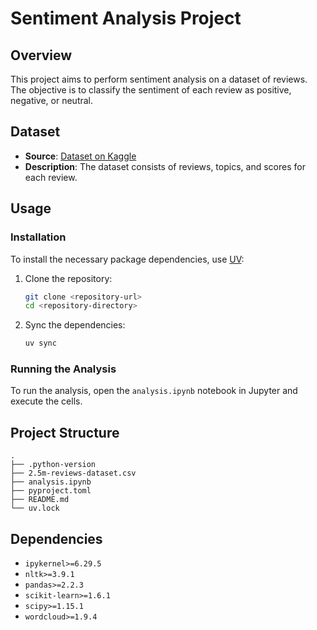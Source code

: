 # Sentiment Analysis Project

## Overview
This project aims to perform sentiment analysis on a dataset of reviews. The objective is to classify the sentiment of each review as positive, negative, or neutral.

## Dataset
- **Source**: [Dataset on Kaggle](https://www.kaggle.com/datasets/dolbokostya/test-dataset/data)
- **Description**: The dataset consists of reviews, topics, and scores for each review.

## Usage

### Installation
To install the necessary package dependencies, use [UV](https://pypi.org/project/uv/):

1. Clone the repository:
    ```sh
    git clone <repository-url>
    cd <repository-directory>
    ```

2. Sync the dependencies:
    ```sh
    uv sync
    ```

### Running the Analysis
To run the analysis, open the `analysis.ipynb` notebook in Jupyter and execute the cells.

## Project Structure
```
.
├── .python-version
├── 2.5m-reviews-dataset.csv
├── analysis.ipynb
├── pyproject.toml
├── README.md
└── uv.lock
```

## Dependencies
- `ipykernel>=6.29.5`
- `nltk>=3.9.1`
- `pandas>=2.2.3`
- `scikit-learn>=1.6.1`
- `scipy>=1.15.1`
- `wordcloud>=1.9.4`